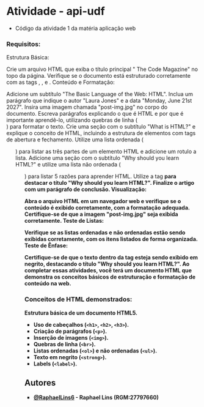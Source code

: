 # Atividade -  api-udf

- Código da atividade 1 da matéria aplicação web

### Requisitos:

Estrutura Básica:

Crie um arquivo HTML que exiba o título principal " The Code Magazine" no topo da página.
Verifique se o documento está estruturado corretamente com as tags <!DOCTYPE html>, <html>, <head> e <body>.
Conteúdo e Formatação:

Adicione um subtítulo "The Basic Language of the Web: HTML".
Inclua um parágrafo que indique o autor "Laura Jones" e a data "Monday, June 21st 2027".
Insira uma imagem chamada "post-img.jpg" no corpo do documento.
Escreva parágrafos explicando o que é HTML e por que é importante aprendê-lo, utilizando quebras de linha (<br>) para formatar o texto.
Crie uma seção com o subtítulo "What is HTML?" e explique o conceito de HTML, incluindo a estrutura de elementos com tags de abertura e fechamento.
Utilize uma lista ordenada (<ol>) para listar as três partes de um elemento HTML e adicione um rotulo a lista.
Adicione uma seção com o subtítulo "Why should you learn HTML?" e utilize uma lista não ordenada (<ul>) para listar 5 razões para aprender HTML.
Utilize a tag <strong> para destacar o título "Why should you learn HTML?".
Finalize o artigo com um parágrafo de conclusão.
Visualização:

Abra o arquivo HTML em um navegador web e verifique se o conteúdo é exibido corretamente, com a formatação adequada.
Certifique-se de que a imagem "post-img.jpg" seja exibida corretamente.
Teste de Listas:

Verifique se as listas ordenadas e não ordenadas estão sendo exibidas corretamente, com os itens listados de forma organizada.
Teste de Ênfase:

Certifique-se de que o texto dentro da tag <strong> esteja sendo exibido em negrito, destacando o título "Why should you learn HTML?".
Ao completar essas atividades, você terá um documento HTML que demonstra os conceitos básicos de estruturação e formatação de conteúdo na web.

### Conceitos de HTML demonstrados:

Estrutura básica de um documento HTML5.
* Uso de cabeçalhos (`<h1>`, `<h2>`, `<h3>`).
* Criação de parágrafos (`<p>`).
* Inserção de imagens (`<img>`).
* Quebras de linha (`<br>`).
* Listas ordenadas (`<ol>`) e não ordenadas (`<ul>`).
* Texto em negrito (`<strong>`).
* Labels (`<label>`).
## Autores

- [@RaphaelLins6](https://www.github.com/RaphaelLins6) - Raphael Lins (RGM:27797660)
